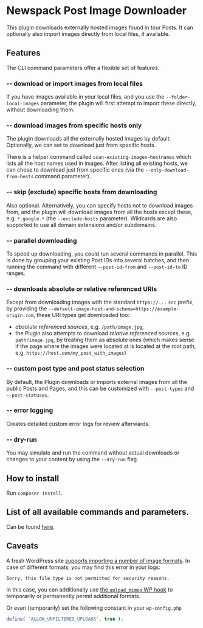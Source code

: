 # Newspack Post Image Downloader

This plugin downloads externally hosted images found in tour Posts. It can optionally also import images directly from local files, if available.

## Features

The CLI command parameters offer a flexible set of features.

### -- download or import images from local files 

If you have images available in your local files, and you use the `--folder-local-images` parameter, the plugin will first attempt to import these directly, without downloading them.

### -- download images from specific hosts only

The plugin downloads all the externally hosted images by default. Optionally, we can set to download just from specific hosts.

There is a helper command called `scan-existing-images-hostnames` which lists all the host names used in images. After listing all existing hosts, we can chose to download just from specific ones (via the `--only-download-from-hosts` command parameter).

### -- skip (exclude) specific hosts from downloading

Also optional. Alternatively, you can specify hosts not to download images from, and the plugin will download images from all the hosts except these, e.g. `*.google.*` (the `--exclude-hosts` parameter). Wildcards are also supported to use all domain extensions and/or subdomains.

### -- parallel downloading

To speed up downloading, you could run several commands in parallel. This is done by grouping your existing Post IDs into several batches, and then running the command with different `--post-id-from` and `--post-id-to` ID ranges.

### -- downloads absolute or relative referenced URIs

Except from downloading images with the standard `https://...` `src` prefix, by providing the `--default-image-host-and-schema=https://example-origin.com`, these URI types get downloaded too:
- _absolute referenced sources_, e.g. `/path/image.jpg`,
- the Plugin also attempts to download _relative referenced sources_, e.g. `path/image.jpg`, by treating them as absolute ones (which makes sense if the page where the images were located at is located at the root path, e.g. `https://host.com/my_post_with_images`) 

### -- custom post type and post status selection

By default, the Plugin downloads or imports external images from all the public Posts and Pages, and this can be customized with `--post-types` and `--post-statuses`.  

### -- error logging

Creates detailed custom error logs for review afterwards.

### -- dry-run

You may simulate and run the command without actual downloads or changes to your content by using the `--dry-run` flag. 

## How to install

Run `composer install`.

## List of all available commands and parameters.

Can be found [here](https://github.com/Automattic/newspack-post-image-downloader/blob/master/src/class-downloader.php#L39).

## Caveats

A fresh WordPress site [supports importing a number of image formats](https://core.trac.wordpress.org/browser/tags/5.1.1/src/wp-includes/functions.php#L2707). In case of different formats, you may find this error in your logs:
```
Sorry, this file type is not permitted for security reasons.
```

In this case, you can additionally use [the `upload_mimes` WP hook](https://developer.wordpress.org/reference/hooks/upload_mimes/) to temporarily or permanently permit additional formats.

Or even (temporarily) set the following constant in your `wp-config.php`
```php
define( 'ALLOW_UNFILTERED_UPLOADS', true );
```
